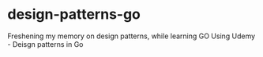 # design-patterns-go
Freshening my memory on design patterns, while learning GO
Using Udemy - Deisgn patterns in Go